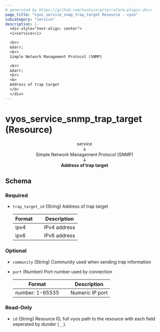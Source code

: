 ```yaml
---
# generated by https://github.com/hashicorp/terraform-plugin-docs
page_title: "vyos_service_snmp_trap_target Resource - vyos"
subcategory: "service"
description: |-
  <div style="text-align: center">
  <i>service</i>

  <br>
  &darr;
  <br>
  Simple Network Management Protocol (SNMP)

  <br>
  &darr;
  <br>
  <b>
  Address of trap target
  </b>
  </div>
---
```


# vyos_service_snmp_trap_target (Resource)

<div style="text-align: center">
<i>service</i>

<br>
&darr;
<br>
Simple Network Management Protocol (SNMP)

<br>
&darr;
<br>
<b>
Address of trap target
</b>
</div>



<!-- schema generated by tfplugindocs -->
## Schema

### Required

- `trap_target_id` (String) Address of trap target

    |  Format &emsp; | Description  |
    |----------|---------------|
    |  ipv4  &emsp; |  IPv4 address  |
    |  ipv6  &emsp; |  IPv6 address  |

### Optional

- `community` (String) Community used when sending trap information
- `port` (Number) Port number used by connection

    |  Format &emsp; | Description  |
    |----------|---------------|
    |  number: 1-65535  &emsp; |  Numeric IP port  |

### Read-Only

- `id` (String) Resource ID, full vyos path to the resource with each field seperated by dunder (`__`).
